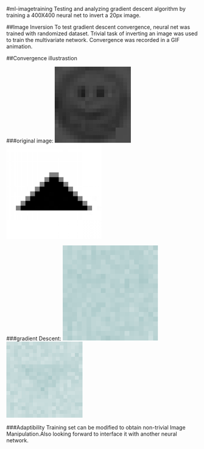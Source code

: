 #ml-imagetraining
Testing and analyzing gradient descent algorithm by training a 400X400 neural net to invert a 20px image.

##Image Inversion
To test gradient descent convergence, neural net was trained with randomized dataset.
Trivial task of inverting an image was used to train the multivariate network. Convergence was recorded in a GIF animation.

##Convergence illustrastion

###original image:
![Alt text](/./TestImages/smiley.jpg?raw=true "smiley") ![Alt text](/./TestImages/arrowOriginal.jpg?raw=true "arrow")

###gradient Descent:
![Alt text](/./OutputGIFs/smileyTest.gif?raw=true "smiley") ![Alt text](/./OutputGIFs/arrowTest.gif?raw=true "smiley")

###Adaptibility
Training set can be modified to obtain non-trivial Image Manipulation.Also looking forward to interface it with another neural network.
